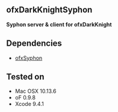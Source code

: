 ## ofxDarkKnightSyphon ##

**Syphon server & client for ofxDarkKnight**

## Dependencies
- [ofxSyphon](https://github.com/astellato/ofxSyphon)

## Tested on
- Mac OSX 10.13.6  
- oF 0.9.8  
- Xcode 9.4.1